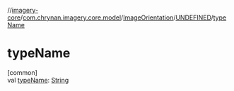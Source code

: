 //[imagery-core](../../../../index.md)/[com.chrynan.imagery.core.model](../../index.md)/[ImageOrientation](../index.md)/[UNDEFINED](index.md)/[typeName](type-name.md)

# typeName

[common]\
val [typeName](type-name.md): [String](https://kotlinlang.org/api/latest/jvm/stdlib/kotlin/-string/index.html)
